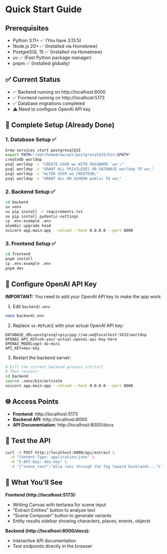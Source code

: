 # Quick Start Guide

## Prerequisites
- Python 3.11+ ✅ (You have 3.13.5)
- Node.js 20+ ✅ (Installed via Homebrew)
- PostgreSQL 15 ✅ (Installed via Homebrew)
- uv ✅ (Fast Python package manager)
- pnpm ✅ (Installed globally)

## ✅ Current Status
- ✅ Backend running on http://localhost:8000
- ✅ Frontend running on http://localhost:5173
- ✅ Database migrations completed
- ⚠️  Need to configure OpenAI API key

## 🚀 Complete Setup (Already Done)

### 1. Database Setup ✅
```bash
brew services start postgresql@15
export PATH="/opt/homebrew/opt/postgresql@15/bin:$PATH"
createdb worldop
psql worldop -c "CREATE USER wo WITH PASSWORD 'wo';"
psql worldop -c "GRANT ALL PRIVILEGES ON DATABASE worldop TO wo;"
psql worldop -c "ALTER USER wo CREATEDB;"
psql worldop -c "GRANT ALL ON SCHEMA public TO wo;"
```

### 2. Backend Setup ✅
```bash
cd backend
uv venv
uv pip install -r requirements.txt
uv pip install pydantic-settings
cp .env.example .env
alembic upgrade head
uvicorn app.main:app --reload --host 0.0.0.0 --port 8000
```

### 3. Frontend Setup ✅
```bash
cd frontend
pnpm install
cp .env.example .env
pnpm dev
```

## 🔑 Configure OpenAI API Key

**IMPORTANT:** You need to add your OpenAI API key to make the app work:

1. Edit `backend/.env`:
```bash
nano backend/.env
```

2. Replace `sk-REPLACE` with your actual OpenAI API key:
```
DATABASE_URL=postgresql+psycopg://wo:wo@localhost:5432/worldop
OPENAI_API_KEY=sk-your-actual-openai-api-key-here
OPENAI_MODEL=gpt-4o-mini
API_KEY=dev-key
```

3. Restart the backend server:
```bash
# Kill the current backend process (Ctrl+C)
# Then restart:
cd backend
source .venv/bin/activate
uvicorn app.main:app --reload --host 0.0.0.0 --port 8000
```

## 🌐 Access Points
- **Frontend**: http://localhost:5173
- **Backend API**: http://localhost:8000
- **API Documentation**: http://localhost:8000/docs

## 🧪 Test the API
```bash
curl -X POST http://localhost:8000/api/extract \
  -H "Content-Type: application/json" \
  -H "X-API-Key: dev-key" \
  -d '{"scene_text":"Alia runs through the fog toward Docklands..."}'
```

## 🎯 What You'll See

**Frontend (http://localhost:5173):**
- Writing Canvas with textarea for scene input
- "Extract Entities" button to analyze text
- "Scene Composer" button to generate variants
- Entity results sidebar showing characters, places, events, objects

**Backend (http://localhost:8000/docs):**
- Interactive API documentation
- Test endpoints directly in the browser
